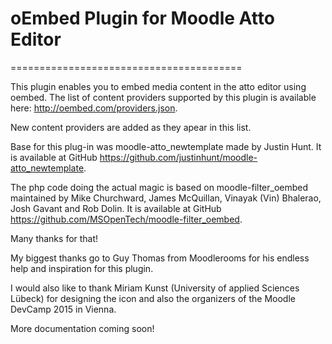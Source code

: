 # oEmbed Plugin for Moodle Atto Editor
========================================

This plugin enables you to embed media content in the atto editor
using oembed. The list of content providers supported by this plugin
is available here: http://oembed.com/providers.json.

New content providers are added as they apear in this list.

Base for this plug-in was moodle-atto_newtemplate made by Justin Hunt.
It is available at GitHub https://github.com/justinhunt/moodle-atto_newtemplate.

The php code doing the actual magic is based on moodle-filter_oembed maintained by Mike Churchward, James McQuillan, Vinayak (Vin) Bhalerao, Josh Gavant and Rob Dolin.
It is available at GitHub https://github.com/MSOpenTech/moodle-filter_oembed.

Many thanks for that!

My biggest thanks go to Guy Thomas from Moodlerooms for his endless help and inspiration for this plugin.

I would also like to thank Miriam Kunst (University of applied Sciences Lübeck) for designing the icon and also the organizers of the Moodle DevCamp 2015 in Vienna.

More documentation coming soon!
